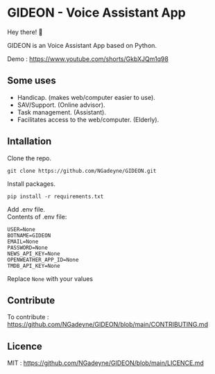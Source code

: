 <h1>GIDEON - Voice Assistant App</h1>

Hey there! 👋 

GIDEON is an Voice Assistant App based on Python.

Demo : https://www.youtube.com/shorts/GkbXJQm1q98

<h2>Some uses</h2>

- Handicap. (makes web/computer easier to use).
- SAV/Support. (Online advisor).
- Task management. (Assistant).
- Facilitates access to the web/computer. (Elderly).

<h2>Intallation</h2>

Clone the repo.
```
git clone https://github.com/NGadeyne/GIDEON.git
```

Install packages.
```
pip install -r requirements.txt
```

Add .env file.
</br>Contents of .env file:

```
USER=None
BOTNAME=GIDEON
EMAIL=None
PASSWORD=None
NEWS_API_KEY=None
OPENWEATHER_APP_ID=None
TMDB_API_KEY=None
```

Replace `None` with your values

<h2>Contribute</h2>

To contribute : https://github.com/NGadeyne/GIDEON/blob/main/CONTRIBUTING.md

<h2>Licence</h2>

MIT : https://github.com/NGadeyne/GIDEON/blob/main/LICENCE.md